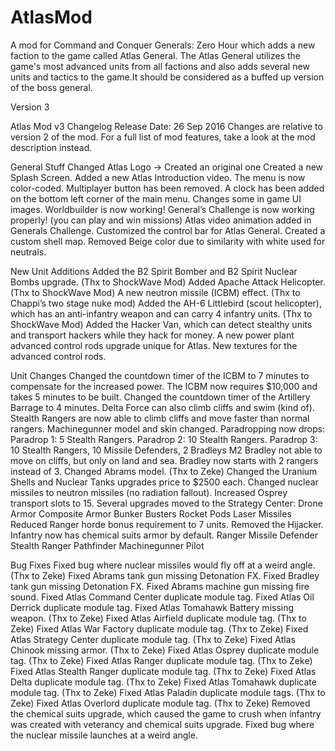 # AtlasMod
A mod for Command and Conquer Generals: Zero Hour which adds a new faction to the game called Atlas General. The Atlas General utilizes the game's most advanced units from all factions and also adds several new units and tactics to the game.It should be considered as a buffed up version of the boss general.

Version 3

Atlas Mod v3 Changelog
Release Date: 26 Sep 2016
Changes are relative to version 2 of the mod. For a full list of mod features, take a look at the mod description instead.

General Stuff
Changed Atlas Logo -> Created an original one
Created a new Splash Screen.
Added a new Atlas Introduction video.
The menu is now color-coded.
Multiplayer button has been removed.
A clock has been added on the bottom left corner of the main menu.
Changes some in game UI images.
Worldbuilder is now working!
General’s Challenge is now working properly! (you can play and win missions)
Atlas video animation added in Generals Challenge.
Customized the control bar for Atlas General.
Created a custom shell map.
Removed Beige color due to similarity with white used for neutrals.

New Unit Additions
Added the B2 Spirit Bomber and B2 Spirit Nuclear Bombs upgrade. (Thx to ShockWave Mod)
Added Apache Attack Helicopter. (Thx to ShockWave Mod)
A new neutron missile (ICBM) effect. (Thx to Chappi’s two stage nuke mod)
Added the AH-6 Littlebird (scout helicopter), which has an anti-infantry weapon and can carry 4 infantry units. (Thx to ShockWave Mod)
Added the Hacker Van, which can detect stealthy units and transport hackers while they hack for money.
A new power plant advanced control rods upgrade unique for Atlas. New textures for the advanced control rods.

Unit Changes
Changed the countdown timer of the ICBM to 7 minutes to compensate for the increased power. The ICBM now requires $10,000 and takes 5 minutes to be built.
Changed the countdown timer of the Artillery Barrage to 4 minutes.
Delta Force can also climb cliffs and swim (kind of).
Stealth Rangers are now able to climb cliffs and move faster than normal rangers.
Machinegunner model and skin changed.
Paradropping now drops:
Paradrop 1: 5 Stealth Rangers.
Paradrop 2: 10 Stealth Rangers.
Paradrop 3: 10 Stealth Rangers, 10 Missile Defenders, 2 Bradleys
M2 Bradley not able to move on cliffs, but only on land and sea.
Bradley now starts with 2 rangers instead of 3.
Changed Abrams model. (Thx to Zeke)
Changed the Uranium Shells and Nuclear Tanks upgrades price to $2500 each.
Changed nuclear missiles to neutron missiles (no radiation fallout).
Increased Osprey transport slots to 15.
Several upgrades moved to the Strategy Center:
Drone Armor
Composite Armor
Bunker Busters
Rocket Pods
Laser Missiles
Reduced Ranger horde bonus requirement to 7 units.
Removed the Hijacker.
Infantry now has chemical suits armor by default.
Ranger
Missile Defender
Stealth Ranger
Pathfinder
Machinegunner
Pilot

Bug Fixes
Fixed bug where nuclear missiles would fly off at a weird angle. (Thx to Zeke)
Fixed Abrams tank gun missing Detonation FX.
Fixed Bradley tank gun missing Detonation FX.
Fixed Abrams machine gun missing fire sound.
Fixed Atlas Command Center duplicate module tag.
Fixed Atlas Oil Derrick duplicate module tag.
Fixed Atlas Tomahawk Battery missing weapon. (Thx to Zeke)
Fixed Atlas Airfield duplicate module tag. (Thx to Zeke)
Fixed Atlas War Factory duplicate module tag. (Thx to Zeke)
Fixed Atlas Strategy Center duplicate module tag. (Thx to Zeke)
Fixed Atlas Chinook missing armor. (Thx to Zeke)
Fixed Atlas Osprey duplicate module tag. (Thx to Zeke)
Fixed Atlas Ranger duplicate module tag. (Thx to Zeke)
Fixed Atlas Stealth Ranger duplicate module tag. (Thx to Zeke)
Fixed Atlas Delta duplicate module tag. (Thx to Zeke)
Fixed Atlas Tomahawk duplicate module tag. (Thx to Zeke)
Fixed Atlas Paladin duplicate module tags. (Thx to Zeke)
Fixed Atlas Overlord duplicate module tag. (Thx to Zeke)
Removed the chemical suits upgrade, which caused the game to crush when infantry was created with veterancy and chemical suits upgrade.
Fixed bug where the nuclear missile launches at a weird angle.
